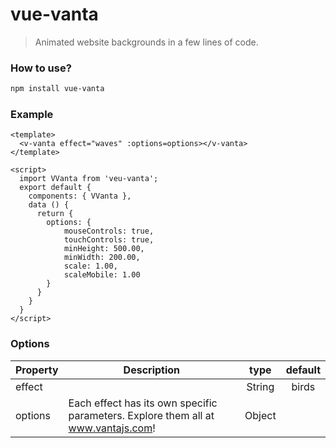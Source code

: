 # vue-vanta

> Animated website backgrounds in a few lines of code.

### How to use?
```bash
npm install vue-vanta
```

### Example

```vue
<template>
  <v-vanta effect="waves" :options=options></v-vanta>
</template>

<script>
  import VVanta from 'veu-vanta';
  export default {
    components: { VVanta },
    data () {
      return {
        options: {
            mouseControls: true,
            touchControls: true,
            minHeight: 500.00,
            minWidth: 200.00,
            scale: 1.00,
            scaleMobile: 1.00
        }
      }
    }
  }
</script>
```

### Options
|    Property    |    Description   |   type   |	default	|
| -----------------  | ---------------- | :--------: | :----------: |
| effect         | | String | birds |
| options  | Each effect has its own specific parameters. Explore them all at www.vantajs.com! | Object | |
